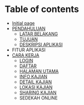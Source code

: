 # Table of contents

* [Initial page](README.md)
* [PENDAHULUAN](pendahuluan/README.md)
  * [LATAR BELAKANG](pendahuluan/latar-belakang.md)
  * [TUJUAN](pendahuluan/tujuan.md)
  * [DESKRIPSI APLIKASI](pendahuluan/deskripsi-aplikasi.md)
* FITUR APLIKASI
* [CARA KERJA](cara-kerja/README.md)
  * [LOGIN](cara-kerja/login.md)
  * [DAFTAR](cara-kerja/daftar.md)
  * [HALAMAN UTAMA](cara-kerja/halaman-utama.md)
  * [INFO KAJIAN](cara-kerja/info-kajian.md)
  * [DETAIL KAJIAN](cara-kerja/detail-kajian.md)
  * [LOKASI KAJIAN](cara-kerja/lokasi-kajian.md)
  * [SHARING KAJIAN](cara-kerja/sharing-kajian.md)
  * SEDEKAH ONLINE

